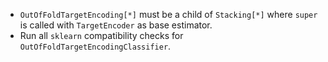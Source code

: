 * `OutOfFoldTargetEncoding[*]` must be a child of `Stacking[*]` where `super` is called with `TargetEncoder` as base estimator.
* Run all `sklearn` compatibility checks for `OutOfFoldTargetEncodingClassifier`.
